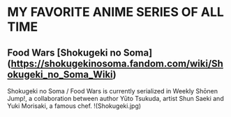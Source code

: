 # MY FAVORITE ANIME SERIES OF ALL TIME
## Food Wars [Shokugeki no Soma] (https://shokugekinosoma.fandom.com/wiki/Shokugeki_no_Soma_Wiki)
Shokugeki no Soma / Food Wars is currently serialized in Weekly Shōnen Jump!, a collaboration between author Yūto Tsukuda, artist Shun Saeki and Yuki Morisaki, a famous chef.
!(Shokugeki.jpg)
